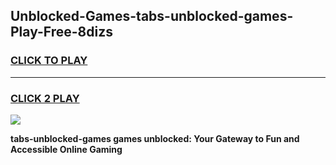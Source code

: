 
## Unblocked-Games-tabs-unblocked-games-Play-Free-8dizs
<h3>
<a href="https://premium76.site?title=tabs-unblocked-games&ref=19M">CLICK TO PLAY</a></h3>
<hr>

<h3>
<a href="https://premium76.site?title=tabs-unblocked-games&ref=19M">CLICK 2 PLAY</a>
  
</h3>

<a href="https://premium76.site?title=tabs-unblocked-games&ref=19M"><img src="https://clearcache.store/games.png"></a>


**tabs-unblocked-games games unblocked: Your Gateway to Fun and Accessible Online Gaming**
